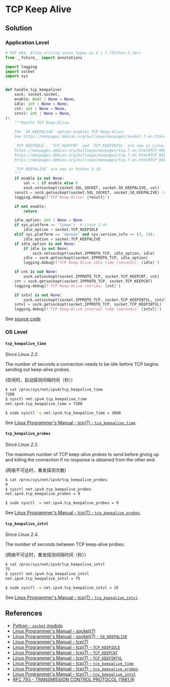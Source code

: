 # TCP Keep Alive

## Solution

### Application Level

```python
# PEP 604, Allow writing union types as X | Y (Python 3.10+)
from __future__ import annotations

import logging
import socket
import sys


def handle_tcp_keepalive(
    sock: socket.socket,
    enable: bool | None = None,
    idle: int | None = None,
    cnt: int | None = None,
    intvl: int | None = None,
):
    """Handle TCP Keep-Alive.

    The `SO_KEEPALIVE` option enables TCP Keep-Alive.
    See https://manpages.debian.org/bullseye/manpages/socket.7.en.html#SO_KEEPALIVE

    `TCP_KEEPIDLE`, `TCP_KEEPCNT` and `TCP_KEEPINTVL` are new in Linux 2.4.
    https://manpages.debian.org/bullseye/manpages/tcp.7.en.html#TCP_KEEPIDLE
    https://manpages.debian.org/bullseye/manpages/tcp.7.en.html#TCP_KEEPCNT
    https://manpages.debian.org/bullseye/manpages/tcp.7.en.html#TCP_KEEPINTVL

    `TCP_KEEPALIVE` are new in Python 3.10.
    """
    if enable is not None:
        val = 1 if enable else 0
        sock.setsockopt(socket.SOL_SOCKET, socket.SO_KEEPALIVE, val)
    result = sock.getsockopt(socket.SOL_SOCKET, socket.SO_KEEPALIVE) != 0
    logging.debug(f'TCP Keep-Alive: {result}')

    if not enable:
        return

    idle_option: int | None = None
    if sys.platform == 'linux':  # Linux 2.4+
        idle_option = socket.TCP_KEEPIDLE
    elif sys.platform == 'darwin' and sys.version_info >= (3, 10):
        idle_option = socket.TCP_KEEPALIVE
    if idle_option is not None:
        if idle is not None:
            sock.setsockopt(socket.IPPROTO_TCP, idle_option, idle)
        idle = sock.getsockopt(socket.IPPROTO_TCP, idle_option)
        logging.debug(f'TCP Keep-Alive idle time (seconds): {idle}')

    if cnt is not None:
        sock.setsockopt(socket.IPPROTO_TCP, socket.TCP_KEEPCNT, cnt)
    cnt = sock.getsockopt(socket.IPPROTO_TCP, socket.TCP_KEEPCNT)
    logging.debug(f'TCP Keep-Alive retries: {cnt}')

    if intvl is not None:
        sock.setsockopt(socket.IPPROTO_TCP, socket.TCP_KEEPINTVL, intvl)
    intvl = sock.getsockopt(socket.IPPROTO_TCP, socket.TCP_KEEPINTVL)
    logging.debug(f'TCP Keep-Alive interval time (seconds): {intvl}')
```

See [source code](https://github.com/leven-cn/python-cookbook/blob/main/examples/core/net.py)

### OS Level

#### `tcp_keepalive_time`

Since Linux *2.2*.

The number of seconds a connection needs to be idle before TCP begins sending out keep-alive probes.

(空闲时，启动探测间隔时间（秒）)

```bash
$ cat /proc/sys/net/ipv4/tcp_keepalive_time
7200
$ sysctl net.ipv4.tcp_keepalive_time
net.ipv4.tcp_keepalive_time = 7200

$ sudo sysctl -w net.ipv4.tcp_keepalive_time = 3600
```

See [Linux Programmer's Manual - tcp(7) - `tcp_keepalive_time`](https://manpages.debian.org/bullseye/manpages/tcp.7.en.html#tcp_keepalive_time).

#### `tcp_keepalive_probes`

Since Linux *2.2*.

The maximum number of TCP keep-alive probes to send before giving up and killing the connection
if no response is obtained from the other end.

(网络不可达时，重发探测次数)

```bash
$ cat /proc/sys/net/ipv4/tcp_keepalive_probes
9
$ sysctl net.ipv4.tcp_keepalive_probes
net.ipv4.tcp_keepalive_probes = 9

$ sudo sysctl -w net.ipv4.tcp_keepalive_probes = 9
```

See [Linux Programmer's Manual - tcp(7) - `tcp_keepalive_probes`](https://manpages.debian.org/bullseye/manpages/tcp.7.en.html#tcp_keepalive_probes).

#### `tcp_keepalive_intvl`

Since Linux *2.4*.

The number of seconds between TCP keep-alive probes.

(网络不可达时，重发探测间隔时间（秒）)

```bash
$ cat /proc/sys/net/ipv4/tcp_keepalive_intvl
75
$ sysctl net.ipv4.tcp_keepalive_intvl
net.ipv4.tcp_keepalive_intvl = 75

$ sudo sysctl -w net.ipv4.tcp_keepalive_intvl = 25
```

See [Linux Programmer's Manual - tcp(7) - `tcp_keepalive_intvl`](https://manpages.debian.org/bullseye/manpages/tcp.7.en.html#tcp_keepalive_intvl).

## References

- [Python - `socket` module](https://docs.python.org/3/library/socket.html)
- [Linux Programmer's Manual - socket(7)](https://manpages.debian.org/bullseye/manpages/socket.7.en.html)
- [Linux Programmer's Manual - socket(7) - `SO_KEEPALIVE`](https://manpages.debian.org/bullseye/manpages/socket.7.en.html#SO_KEEPALIVE)
- [Linux Programmer's Manual - tcp(7)](https://manpages.debian.org/bullseye/manpages/tcp.7.en.html)
- [Linux Programmer's Manual - tcp(7) - `TCP_KEEPIDLE`](https://manpages.debian.org/bullseye/manpages/tcp.7.en.html#TCP_KEEPIDLE)
- [Linux Programmer's Manual - tcp(7) - `TCP_KEEPCNT`](https://manpages.debian.org/bullseye/manpages/tcp.7.en.html#TCP_KEEPCNT)
- [Linux Programmer's Manual - tcp(7) - `TCP_KEEPINTVL`](https://manpages.debian.org/bullseye/manpages/tcp.7.en.html#TCP_KEEPINTVL)
- [Linux Programmer's Manual - tcp(7) - `tcp_keepalive_time`](https://manpages.debian.org/bullseye/manpages/tcp.7.en.html#tcp_keepalive_time)
- [Linux Programmer's Manual - tcp(7) - `tcp_keepalive_probes`](https://manpages.debian.org/bullseye/manpages/tcp.7.en.html#tcp_keepalive_probes)
- [Linux Programmer's Manual - tcp(7) - `tcp_keepalive_intvl`](https://manpages.debian.org/bullseye/manpages/tcp.7.en.html#tcp_keepalive_intvl)
- [RFC 793 - TRANSMISSION CONTROL PROTOCOL (1981.9)](https://www.rfc-editor.org/rfc/rfc793)
